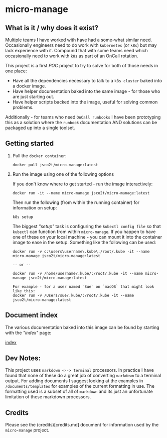 # micro-manage

## What is it / why does it exist?

Multiple teams I have worked with have had a some-what similar need. Occasionally engineers need to do work with `kubernetes` (or `k8s`) but may lack experience with it. Compound that with some teams need which occasionally need to work with `k8s` as part of an OnCall rotation.

This project is a first _POC_ project to try to solve for both of those needs in one place:

- Have all the dependencies necessary to talk to a `k8s cluster` baked into a docker image.
- Have helper documentation baked into the same image - for those who are just starting out.
- Have helper scripts backed into the image, useful for solving common problems. 

Additionally - for teams who need `OnCall runbooks` I have been prototyping this as a solution where the `runbook` documentation AND solutions can be packaged up into a single toolset. 

## Getting started

1. Pull the `docker container`: 

    ```
    docker pull jsco2t/micro-manage:latest
    ```

2. Run the image using one of the following options

    If you don't know where to get started - run the image interactively:
    ```
    docker run -it --name micro-manage jsco2t/micro-manage:latest
    ```

    Then run the following (from within the running container) for information on setup:
    ```
    k8s setup
    ```

    The biggest _"setup"_ task is configuring the `kubectl config file` so that `kubectl` can function from within `micro-manage`. If you happen to have one of these on your local machine - you can mount it into the container image to ease in the setup. Something like the following can be used:

    ```
    docker run -v c:\users\username\.kube\:/root/.kube -it --name micro-manage jsco2t/micro-manage:latest

    -- or --
    
    docker run -v /home/username/.kube/:/root/.kube -it --name micro-manage jsco2t/micro-manage:latest

    For example - for a user named `Sue` on `macOS` that might look like this:
    docker run -v /Users/sue/.kube/:/root/.kube -it --name jsco2t/micro-manage:latest
    ```

## Document index

The various documentation baked into this image can be found by starting with the _"index"_ page:

[index](index.md)

## Dev Notes:

This project uses `markdown <--> terminal` processors. In practice I have found that none of these do a great job of converting `markdown` to a terminal output. For adding documents I suggest looking at the examples in `/documents/templates` for examples of the current formatting in use. The formatting used is a subset of all of `markdown` and its just an unfortunate limitation of these markdown processors.

## Credits

Please see the (credits)[credits.md] document for information used by the `micro-manage` project.
